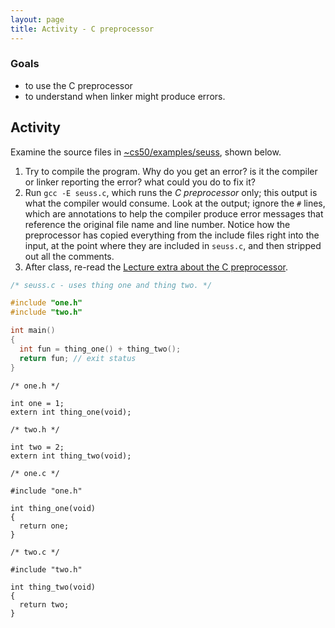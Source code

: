 ```yaml
---
layout: page
title: Activity - C preprocessor
---
```


### Goals

* to use the C preprocessor
* to understand when linker might produce errors.

## Activity

Examine the source files in [~cs50/examples/seuss]({{site.examples}}/seuss), shown below.

1. Try to compile the program.
Why do you get an error?
is it the compiler or linker reporting the error?
what could you do to fix it?
2. Run `gcc -E seuss.c`, which runs the *C preprocessor* only; this output is what the compiler would consume.
Look at the output; ignore the `#` lines, which are annotations to help the compiler produce error messages that reference the original file name and line number.
Notice how the preprocessor has copied everything from the include files right into the input, at the point where they are included in `seuss.c`, and then stripped out all the comments.
3. After class, re-read the [Lecture extra about the C preprocessor]({{site.lectures}}/makefiles/preprocessor.html).

```c
/* seuss.c - uses thing one and thing two. */

#include "one.h"
#include "two.h"

int main()
{
  int fun = thing_one() + thing_two();
  return fun; // exit status
}
```
```
/* one.h */

int one = 1;
extern int thing_one(void);
```
```
/* two.h */

int two = 2;
extern int thing_two(void);
```
```
/* one.c */

#include "one.h"

int thing_one(void)
{
  return one;
}
```
```
/* two.c */

#include "two.h"

int thing_two(void)
{
  return two;
}
```

<!--
## Solution

When you compile the program:

```bash
[cs50@flume ~/demo/seuss1]$ mygcc -c one.c
[cs50@flume ~/demo/seuss1]$ mygcc -c two.c
[cs50@flume ~/demo/seuss1]$ mygcc -c seuss.c
[cs50@flume ~/demo/seuss1]$ mygcc seuss.o one.o two.o -o seuss
one.o:(.data+0x0): multiple definition of `one'
seuss.o:(.data+0x0): first defined here
two.o:(.data+0x0): multiple definition of `two'
seuss.o:/net/class/cs50/demo/seuss1/seuss.c:7: first defined here
collect2: error: ld returned 1 exit status
```

The linker `ld` complains because the global variables `one` and `two` are multiply defined.
This happens because the variables are defined (not just declared) in the respective `.h` files, and those `.h` files are included in the respective `.c` files *and* in `seuss.c`.

The solution is to move those global variables out of the `.h` file into the respective `.c` files.
They are only used in those files, anyway, so they should further be marked `static` (so they are invisible outside the file in which they are defined).
Thus,

```c
/* seuss.c - uses thing one and thing two. */

#include "one.h"
#include "two.h"

int main()
{
  int fun = thing_one() + thing_two();
  return fun; // exit status
}
```
```
/* one.h */

extern int thing_one(void);
```
```
/* two.h */

extern int thing_two(void);
```
```
/* one.c */

#include "one.h"
static int one = 1;  // this line moved and made static

int thing_one(void)
{
  return one;
}
```
```
/* two.c */

#include "two.h"
static int two = 2;  // this line moved and made static

int thing_two(void)
{
  return two;
}
```
-->
